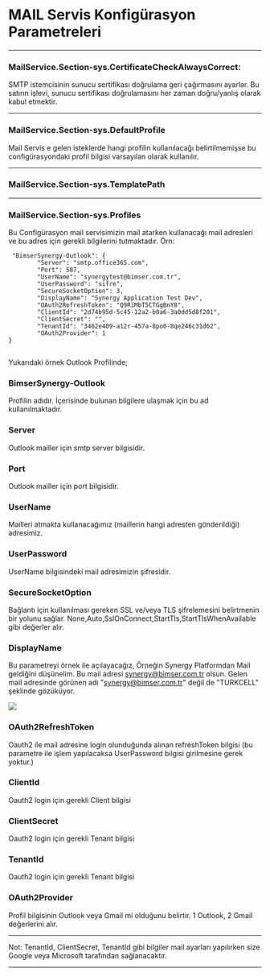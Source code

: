 # MAIL Servis Konfigürasyon Parametreleri

___

### MailService.Section-sys.CertificateCheckAlwaysCorrect:

SMTP istemcisinin sunucu sertifikası doğrulama geri çağırmasını ayarlar. Bu satırın işlevi, sunucu sertifikası doğrulamasını her zaman doğru/yanlış olarak kabul etmektir.


___

### MailService.Section-sys.DefaultProfile

Mail Servis e gelen isteklerde hangi profilin kullanılacağı belirtilmemişse bu configürasyondaki profil bilgisi varsayılan olarak kullanılır.


___

### MailService.Section-sys.TemplatePath



___

### MailService.Section-sys.Profiles

Bu Configürasyon mail servisimizin mail atarken kullanacağı mail adresleri ve bu adres için gerekli bilgilerini tutmaktadır. Örn: 



```
 "BimserSynergy-Outlook": {
		"Server": "smtp.office365.com",
		"Port": 587,
		"UserName": "synergytest@bimser.com.tr",
		"UserPassword": "sifre",
		"SecureSocketOption": 3,
		"DisplayName": "Synergy Application Test Dev",
		"OAuth2RefreshToken": "Q9RiMbT5CTGgBnY8",
		"ClientId": "2d74b95d-5c45-12a2-b0a6-3a0dd5d8f201",
		"ClientSecret": "",
		"TenantId": "3462e409-a12r-457a-8po0-8qe246c31d62",
		"OAuth2Provider": 1
}


```

 Yukarıdaki örnek Outlook Profilinde; 

### BimserSynergy-Outlook

Profilin adıdır.  İçerisinde bulunan bilgilere ulaşmak için bu ad kullanılmaktadır.

### Server

Outlook mailler için smtp server bilgisidir.

### Port

Outlook mailler için port bilgisidir.

### UserName

Mailleri atmakta kullanacağımız (maillerin hangi adresten gönderildiği) adresimiz.

### UserPassword

UserName bilgisindeki mail adresimizin şifresidir.

### SecureSocketOption

Bağlantı için kullanılması gereken SSL ve/veya TLS şifrelemesini belirtmenin bir yolunu sağlar. None,Auto,SslOnConnect,StartTls,StartTlsWhenAvailable gibi değerler alır.

### DisplayName

Bu parametreyi örnek ile açılayacağız, Örneğin Synergy Platformdan Mail geldiğini düşünelim. Bu mail adresi synergy@bimser.com.tr olsun. Gelen mail adresinde görünen adı  "synergy@bimser.com.tr" değil de "TURKCELL" şeklinde gözüküyor.

![](https://docsbimser.blob.core.windows.net/imagecontainer/DisplayName-84dbf2e7-bcac-4aa5-b3d1-eb588fd0a7aa.png)

### OAuth2RefreshToken

Oauth2 ile mail adresine login olunduğunda alınan refreshToken bilgisi (bu parametre ile işlem yapılacaksa UserPassword bilgisi girilmesine gerek yoktur.)

### ClientId

Oauth2 login için gerekli Client bilgisi

### ClientSecret

Oauth2 login için gerekli Tenant bilgisi

### TenantId

Oauth2 login için gerekli Tenant bilgisi

### OAuth2Provider

Profil bilgisinin Outlook veya Gmail mi olduğunu belirtir. 1 Outlook, 2 Gmail değerlerini alır.

___

Not: TenantId, ClientSecret, TenantId gibi bilgiler mail ayarları yapılırken size Google veya Microsoft tarafından sağlanacaktır.



___

